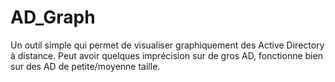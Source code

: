 # AD_Graph

Un outil simple qui permet de visualiser graphiquement des Active Directory à distance. Peut avoir quelques imprécision sur de gros AD, fonctionne bien sur des AD de petite/moyenne taille.
